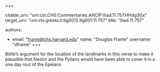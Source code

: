 +++


citable_urn: "urn:cts:CHS:Commentaries.AHCIP:Iliad.11.757.HHdg3Gx"
target_urn: "urn:cts:greekLit:tlg0012.tlg001:11.757"
title: "Iliad 11.757"

authors:
- email: "frame@chs.harvard.edu"
  name: "Douglas Frame"
  username: "dframe"
+++

<p>Bölte’s argument for the location of the landmarks in this verse to make it plausible that Nestor and the Pylians would have been able to cover it in a one day rout of the Epeians</p>